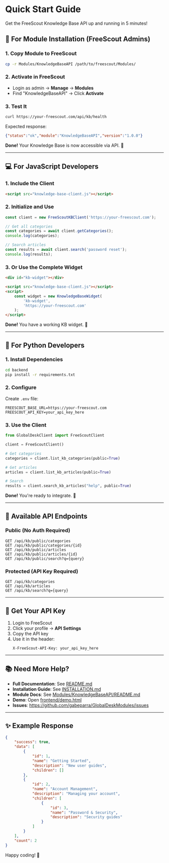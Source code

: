 # Quick Start Guide

Get the FreeScout Knowledge Base API up and running in 5 minutes!

## 🚀 For Module Installation (FreeScout Admins)

### 1. Copy Module to FreeScout
```bash
cp -r Modules/KnowledgeBaseAPI /path/to/freescout/Modules/
```

### 2. Activate in FreeScout
- Login as admin → **Manage** → **Modules**
- Find "KnowledgeBaseAPI" → Click **Activate**

### 3. Test It
```bash
curl https://your-freescout.com/api/kb/health
```

Expected response:
```json
{"status":"ok","module":"KnowledgeBaseAPI","version":"1.0.0"}
```

**Done!** Your Knowledge Base is now accessible via API. 🎉

---

## 💻 For JavaScript Developers

### 1. Include the Client
```html
<script src="knowledge-base-client.js"></script>
```

### 2. Initialize and Use
```javascript
const client = new FreeScoutKBClient('https://your-freescout.com');

// Get all categories
const categories = await client.getCategories();
console.log(categories);

// Search articles
const results = await client.search('password reset');
console.log(results);
```

### 3. Or Use the Complete Widget
```html
<div id="kb-widget"></div>

<script src="knowledge-base-client.js"></script>
<script>
    const widget = new KnowledgeBaseWidget(
        'kb-widget',
        'https://your-freescout.com'
    );
</script>
```

**Done!** You have a working KB widget. 🎉

---

## 🐍 For Python Developers

### 1. Install Dependencies
```bash
cd backend
pip install -r requirements.txt
```

### 2. Configure
Create `.env` file:
```env
FREESCOUT_BASE_URL=https://your-freescout.com
FREESCOUT_API_KEY=your_api_key_here
```

### 3. Use the Client
```python
from GlobalDeskClient import FreeScoutClient

client = FreeScoutClient()

# Get categories
categories = client.list_kb_categories(public=True)

# Get articles
articles = client.list_kb_articles(public=True)

# Search
results = client.search_kb_articles("help", public=True)
```

**Done!** You're ready to integrate. 🎉

---

## 📖 Available API Endpoints

### Public (No Auth Required)
```
GET /api/kb/public/categories
GET /api/kb/public/categories/{id}
GET /api/kb/public/articles
GET /api/kb/public/articles/{id}
GET /api/kb/public/search?q={query}
```

### Protected (API Key Required)
```
GET /api/kb/categories
GET /api/kb/articles
GET /api/kb/search?q={query}
```

---

## 🔑 Get Your API Key

1. Login to FreeScout
2. Click your profile → **API Settings**
3. Copy the API key
4. Use it in the header:
   ```
   X-FreeScout-API-Key: your_api_key_here
   ```

---

## 📚 Need More Help?

- **Full Documentation**: See [README.md](README.md)
- **Installation Guide**: See [INSTALLATION.md](INSTALLATION.md)
- **Module Docs**: See [Modules/KnowledgeBaseAPI/README.md](Modules/KnowledgeBaseAPI/README.md)
- **Demo**: Open [frontend/demo.html](frontend/demo.html)
- **Issues**: https://github.com/gabeparra/GlobalDeskModules/issues

---

## ✨ Example Response

```json
{
    "success": true,
    "data": [
        {
            "id": 1,
            "name": "Getting Started",
            "description": "New user guides",
            "children": []
        },
        {
            "id": 2,
            "name": "Account Management",
            "description": "Managing your account",
            "children": [
                {
                    "id": 3,
                    "name": "Password & Security",
                    "description": "Security guides"
                }
            ]
        }
    ],
    "count": 2
}
```

Happy coding! 🚀
